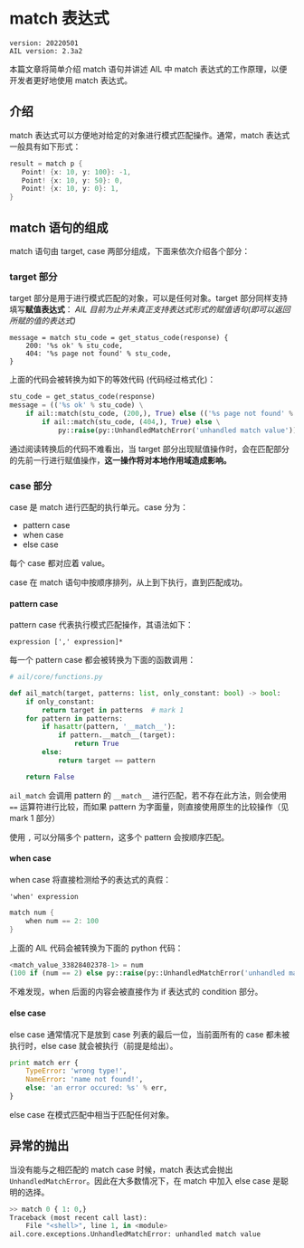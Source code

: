 # match 表达式

```
version: 20220501
AIL version: 2.3a2
```

本篇文章将简单介绍 match 语句并讲述 AIL 中 match 表达式的工作原理，以便开发者更好地使用 match 表达式。

## 介绍

match 表达式可以方便地对给定的对象进行模式匹配操作。通常，match 表达式一般具有如下形式：

```swift
result = match p {
   Point! {x: 10, y: 100}: -1,
   Point! {x: 10, y: 50}: 0,
   Point! {x: 10, y: 0}: 1,
}
```

## match 语句的组成
match 语句由 target, case 两部分组成，下面来依次介绍各个部分：

### target 部分

target 部分是用于进行模式匹配的对象，可以是任何对象。target 部分同样支持填写**赋值表达式**：
*AIL 目前为止并未真正支持表达式形式的赋值语句(即可以返回所赋的值的表达式)*

```
message = match stu_code = get_status_code(response) {
    200: '%s ok' % stu_code,
    404: '%s page not found' % stu_code,
}
```

上面的代码会被转换为如下的等效代码 (代码经过格式化)：
```python
stu_code = get_status_code(response)
message = (('%s ok' % stu_code) \
    if ail::match(stu_code, (200,), True) else (('%s page not found' % stu_code) \
        if ail::match(stu_code, (404,), True) else \
            py::raise(py::UnhandledMatchError('unhandled match value'))))
```

通过阅读转换后的代码不难看出，当 target 部分出现赋值操作时，会在匹配部分的先前一行进行赋值操作，**这一操作将对本地作用域造成影响。**

### case 部分

case 是 match 进行匹配的执行单元。case 分为：
 - pattern case
 - when case
 - else case

每个 case 都对应着 value。

case 在 match 语句中按顺序排列，从上到下执行，直到匹配成功。

#### pattern case

pattern case 代表执行模式匹配操作，其语法如下：

```
expression [',' expression]*
```

每一个 pattern case 都会被转换为下面的函数调用：

```python
# ail/core/functions.py

def ail_match(target, patterns: list, only_constant: bool) -> bool:
    if only_constant:
        return target in patterns  # mark 1
    for pattern in patterns:
        if hasattr(pattern, '__match__'):
            if pattern.__match__(target):
                return True
        else:
            return target == pattern

    return False
```

`ail_match` 会调用 pattern 的 `__match__` 进行匹配，若不存在此方法，则会使用 `==` 运算符进行比较，而如果 pattern 为字面量，则直接使用原生的比较操作（见 mark 1 部分）

使用 `,` 可以分隔多个 pattern，这多个 pattern 会按顺序匹配。

#### when case

when case 将直接检测给予的表达式的真假：

```
'when' expression
```

```swift
match num {
    when num == 2: 100
}
```

上面的 AIL 代码会被转换为下面的 python 代码：
```python
<match_value_33828402378-1> = num
(100 if (num == 2) else py::raise(py::UnhandledMatchError('unhandled match value')))
```

不难发现，when 后面的内容会被直接作为 if 表达式的 condition 部分。

#### else case

else case 通常情况下是放到 case 列表的最后一位，当前面所有的 case 都未被执行时，else case 就会被执行（前提是给出）。

```python
print match err {
    TypeError: 'wrong type!',
    NameError: 'name not found!',
    else: 'an error occured: %s' % err,
}
```

else case 在模式匹配中相当于匹配任何对象。

## 异常的抛出

当没有能与之相匹配的 match case 时候，match 表达式会抛出 `UnhandledMatchError`。因此在大多数情况下，在 match 中加入 else case 是聪明的选择。

```python
>> match 0 { 1: 0,}
Traceback (most recent call last):
    File "<shell>", line 1, in <module>
ail.core.exceptions.UnhandledMatchError: unhandled match value
```

